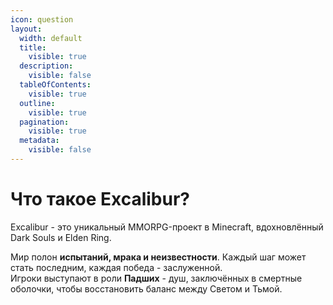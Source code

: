 ```yaml
---
icon: question
layout:
  width: default
  title:
    visible: true
  description:
    visible: false
  tableOfContents:
    visible: true
  outline:
    visible: true
  pagination:
    visible: true
  metadata:
    visible: false
---
```


# Что такое Excalibur?

Excalibur - это уникальный MMORPG-проект в Minecraft, вдохновлённый Dark Souls и Elden Ring.

Мир полон **испытаний, мрака и неизвестности**. Каждый шаг может стать последним, каждая победа - заслуженной.\
Игроки выступают в роли **Падших** - душ, заключённых в смертные оболочки, чтобы восстановить баланс между Светом и Тьмой.
